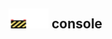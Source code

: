 ## <img src="../../.gitbook/assets/unknown.png" width="32" height="32" /><img src="../../.gitbook/assets/base.png" width="32" height="32" /> console

